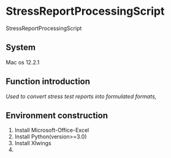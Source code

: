 # StressReportProcessingScript

StressReportProcessingScript

## System

Mac os  12.2.1

## Function introduction

*Used to convert stress test reports into formulated formats,*

## **Environment construction**

1. Install Microsoft-Office-Excel
2. Install Python(version>=3.0)
3. Install Xlwings
4.
